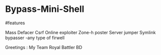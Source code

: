 # Bypass-Mini-Shell



#features

Mass Defacer 
Csrf Online exploiter
Zone-h poster
Server jumper
Symlink bypasser -any type of firwell


Greetings : My Team Royal Battler BD 
